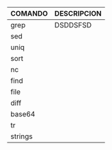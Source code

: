 | COMANDO | DESCRIPCION |
|---------|--------|
|grep|DSDDSFSD|
|sed|
|uniq|
|sort|
|nc|
|find|
|file|
|diff|
|base64|
|tr|
|strings|